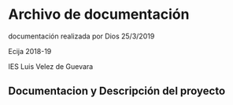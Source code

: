# Archivo de documentación

documentación realizada por Dios 25/3/2019

Ecija 2018-19

IES Luis Velez de Guevara

## Documentacion y Descripción del proyecto

